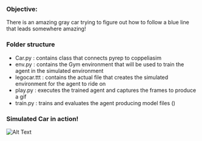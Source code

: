 ### Objective:

There is an amazing gray car trying to figure out how to follow a blue line that leads somewhere amazing!

### Folder structure

- Car.py : contains class that connects pyrep to coppeliasim
- env.py : contains the Gym environment that will be used to train the agent in the simulated environment
- legocar.ttt : contains the actual file that creates the simulated environment for the agent to ride on
- play.py : executes the trained agent and captures the frames to produce a gif
- train.py : trains and evaluates the agent producing model files ()

### Simulated Car in action!
![Alt Text](foundation.gif)
